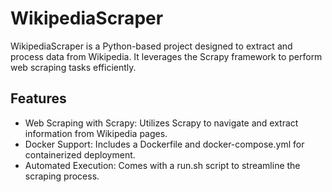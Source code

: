 # WikipediaScraper

WikipediaScraper is a Python-based project designed to extract and process data from Wikipedia. It leverages the Scrapy framework to perform web scraping tasks efficiently.

## Features
- Web Scraping with Scrapy: Utilizes Scrapy to navigate and extract information from Wikipedia pages.
- Docker Support: Includes a Dockerfile and docker-compose.yml for containerized deployment.
- Automated Execution: Comes with a run.sh script to streamline the scraping process.

